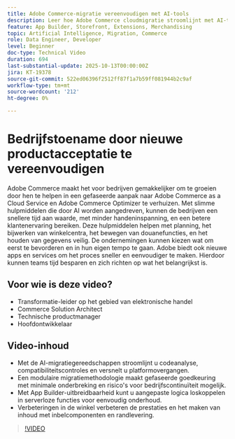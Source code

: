 ```yaml
---
title: Adobe Commerce-migratie vereenvoudigen met AI-tools
description: Leer hoe Adobe Commerce cloudmigratie stroomlijnt met AI-tools, modulaire acceptatie en snellere ontwikkeling voor schaalbare bedrijfsgroei.
feature: App Builder, Storefront, Extensions, Merchandising
topic: Artificial Intelligence, Migration, Commerce
role: Data Engineer, Developer
level: Beginner
doc-type: Technical Video
duration: 694
last-substantial-update: 2025-10-13T00:00:00Z
jira: KT-19378
source-git-commit: 522ed06396f2512ff87f1a7b59ff081944b2c9af
workflow-type: tm+mt
source-wordcount: '212'
ht-degree: 0%

---
```



# Bedrijfstoename door nieuwe productacceptatie te vereenvoudigen

Adobe Commerce maakt het voor bedrijven gemakkelijker om te groeien door hen te helpen in een gefaseerde aanpak naar Adobe Commerce as a Cloud Service en Adobe Commerce Optimizer te verhuizen. Met slimme hulpmiddelen die door AI worden aangedreven, kunnen de bedrijven een snellere tijd aan waarde, met minder handeninspanning, en een betere klantenervaring bereiken. Deze hulpmiddelen helpen met planning, het bijwerken van winkelcentra, het bewegen van douanefuncties, en het houden van gegevens veilig. De ondernemingen kunnen kiezen wat om eerst te bevorderen en in hun eigen tempo te gaan. Adobe biedt ook nieuwe apps en services om het proces sneller en eenvoudiger te maken. Hierdoor kunnen teams tijd besparen en zich richten op wat het belangrijkst is.

## Voor wie is deze video?

* Transformatie-leider op het gebied van elektronische handel
* Commerce Solution Architect
* Technische productmanager
* Hoofdontwikkelaar

## Video-inhoud

* Met de AI-migratiegereedschappen stroomlijnt u codeanalyse, compatibiliteitscontroles en versnelt u platformovergangen.
* Een modulaire migratiemethodologie maakt gefaseerde goedkeuring met minimale onderbreking en risico&#39;s voor bedrijfscontinuïteit mogelijk.
* Met App Builder-uitbreidbaarheid kunt u aangepaste logica loskoppelen in serverloze functies voor eenvoudig onderhoud.
* Verbeteringen in de winkel verbeteren de prestaties en het maken van inhoud met inbelcomponenten en randlevering.

>[!VIDEO](https://video.tv.adobe.com/v/3475754/?learn=on&enablevpops&captions=dut)
